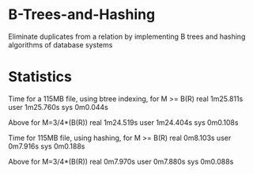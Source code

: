 # B-Trees-and-Hashing
Eliminate duplicates from a relation by implementing B trees and hashing algorithms of database systems

# Statistics
Time for a 115MB file, using btree indexing, for M >= B(R)
real	1m25.811s
user	1m25.760s
sys	0m0.044s

Above for M=3/4*(B(R))
real	1m24.519s
user	1m24.404s
sys	0m0.108s

Time for 115MB file, using hashing, for M >= B(R)
real	0m8.103s
user	0m7.916s
sys	0m0.188s

Above for M=3/4*(B(R))
real	0m7.970s
user	0m7.880s
sys	0m0.088s